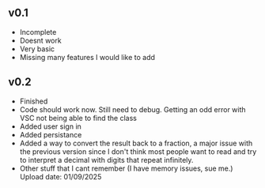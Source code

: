 ## v0.1
 - Incomplete
 - Doesnt work
 - Very basic
 - Missing many features I would like to add

## v0.2
 - Finished
 - Code should work now. Still need to debug. Getting an odd error with VSC not being able to find the class
 - Added user sign in
 - Added persistance
 - Added a way to convert the result back to a fraction, a major issue with the previous version since I don't think most people want to read and try to interpret a decimal with digits that repeat infinitely.
 - Other stuff that I cant remember (I have memory issues, sue me.)
Upload date: 01/09/2025
 